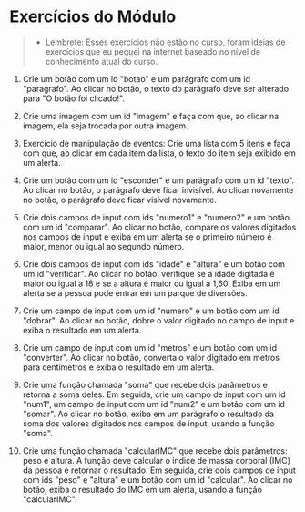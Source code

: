 # Exercícios do Módulo

> - Lembrete: Esses exercícios não estão no curso, foram ideias de exercícios que eu peguei na internet baseado no nível de conhecimento atual do curso.

1. Crie um botão com um id "botao" e um parágrafo com um id "paragrafo". Ao clicar no botão, o texto do parágrafo deve ser alterado para "O botão foi clicado!".

2. Crie uma imagem com um id "imagem" e faça com que, ao clicar na imagem, ela seja trocada por outra imagem.

3. Exercício de manipulação de eventos: Crie uma lista com 5 itens e faça com que, ao clicar em cada item da lista, o texto do item seja exibido em um alerta.

4. Crie um botão com um id "esconder" e um parágrafo com um id "texto". Ao clicar no botão, o parágrafo deve ficar invisível. Ao clicar novamente no botão, o parágrafo deve ficar visível novamente.

5. Crie dois campos de input com ids "numero1" e "numero2" e um botão com um id "comparar". Ao clicar no botão, compare os valores digitados nos campos de input e exiba em um alerta se o primeiro número é maior, menor ou igual ao segundo número.

6. Crie dois campos de input com ids "idade" e "altura" e um botão com um id "verificar". Ao clicar no botão, verifique se a idade digitada é maior ou igual a 18 e se a altura é maior ou igual a 1,60. Exiba em um alerta se a pessoa pode entrar em um parque de diversões.

7. Crie um campo de input com um id "numero" e um botão com um id "dobrar". Ao clicar no botão, dobre o valor digitado no campo de input e exiba o resultado em um alerta.

8. Crie um campo de input com um id "metros" e um botão com um id "converter". Ao clicar no botão, converta o valor digitado em metros para centímetros e exiba o resultado em um alerta.

9. Crie uma função chamada "soma" que recebe dois parâmetros e retorna a soma deles. Em seguida, crie um campo de input com um id "num1", um campo de input com um id "num2" e um botão com um id "somar". Ao clicar no botão, exiba em um parágrafo o resultado da soma dos valores digitados nos campos de input, usando a função "soma".

10. Crie uma função chamada "calcularIMC" que recebe dois parâmetros: peso e altura. A função deve calcular o índice de massa corporal (IMC) da pessoa e retornar o resultado. Em seguida, crie dois campos de input com ids "peso" e "altura" e um botão com um id "calcular". Ao clicar no botão, exiba o resultado do IMC em um alerta, usando a função "calcularIMC".
